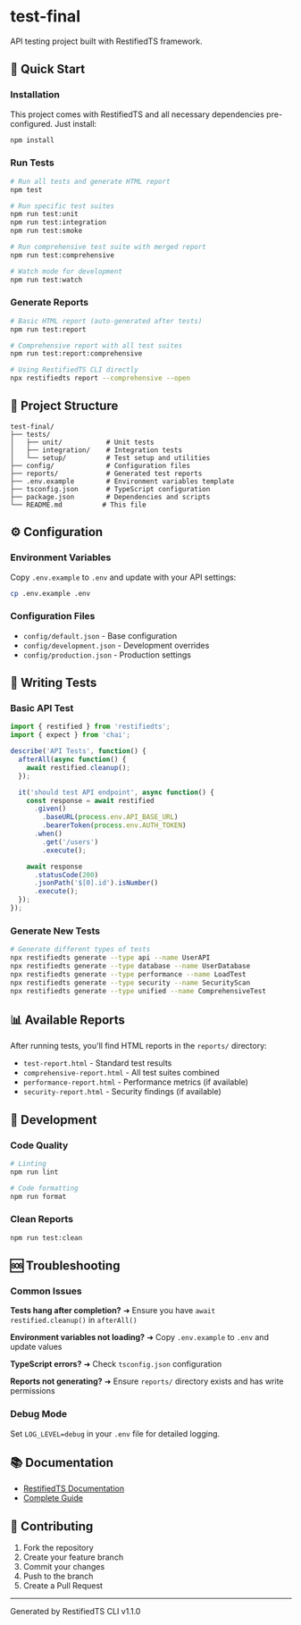 # test-final

API testing project built with RestifiedTS framework.

## 🚀 Quick Start

### Installation

This project comes with RestifiedTS and all necessary dependencies pre-configured. Just install:

```bash
npm install
```

### Run Tests

```bash
# Run all tests and generate HTML report
npm test

# Run specific test suites
npm run test:unit
npm run test:integration
npm run test:smoke

# Run comprehensive test suite with merged report
npm run test:comprehensive

# Watch mode for development
npm run test:watch
```

### Generate Reports

```bash
# Basic HTML report (auto-generated after tests)
npm run test:report

# Comprehensive report with all test suites
npm run test:report:comprehensive

# Using RestifiedTS CLI directly
npx restifiedts report --comprehensive --open
```

## 📁 Project Structure

```
test-final/
├── tests/
│   ├── unit/           # Unit tests
│   ├── integration/    # Integration tests
│   └── setup/          # Test setup and utilities
├── config/             # Configuration files
├── reports/            # Generated test reports
├── .env.example        # Environment variables template
├── tsconfig.json       # TypeScript configuration
├── package.json        # Dependencies and scripts
└── README.md          # This file
```

## ⚙️ Configuration

### Environment Variables

Copy `.env.example` to `.env` and update with your API settings:

```bash
cp .env.example .env
```

### Configuration Files

- `config/default.json` - Base configuration
- `config/development.json` - Development overrides
- `config/production.json` - Production settings

## 🧪 Writing Tests

### Basic API Test

```typescript
import { restified } from 'restifiedts';
import { expect } from 'chai';

describe('API Tests', function() {
  afterAll(async function() {
    await restified.cleanup();
  });

  it('should test API endpoint', async function() {
    const response = await restified
      .given()
        .baseURL(process.env.API_BASE_URL)
        .bearerToken(process.env.AUTH_TOKEN)
      .when()
        .get('/users')
        .execute();

    await response
      .statusCode(200)
      .jsonPath('$[0].id').isNumber()
      .execute();
  });
});
```

### Generate New Tests

```bash
# Generate different types of tests
npx restifiedts generate --type api --name UserAPI
npx restifiedts generate --type database --name UserDatabase
npx restifiedts generate --type performance --name LoadTest
npx restifiedts generate --type security --name SecurityScan
npx restifiedts generate --type unified --name ComprehensiveTest
```

## 📊 Available Reports

After running tests, you'll find HTML reports in the `reports/` directory:

- `test-report.html` - Standard test results
- `comprehensive-report.html` - All test suites combined
- `performance-report.html` - Performance metrics (if available)
- `security-report.html` - Security findings (if available)

## 🔧 Development

### Code Quality

```bash
# Linting
npm run lint

# Code formatting
npm run format
```

### Clean Reports

```bash
npm run test:clean
```

## 🆘 Troubleshooting

### Common Issues

**Tests hang after completion?**
➜ Ensure you have `await restified.cleanup()` in `afterAll()`

**Environment variables not loading?**
➜ Copy `.env.example` to `.env` and update values

**TypeScript errors?**
➜ Check `tsconfig.json` configuration

**Reports not generating?**
➜ Ensure `reports/` directory exists and has write permissions

### Debug Mode

Set `LOG_LEVEL=debug` in your `.env` file for detailed logging.

## 📚 Documentation

- [RestifiedTS Documentation](https://github.com/ersinghrajkr/RestifiedTS)
- [Complete Guide](https://github.com/ersinghrajkr/RestifiedTS/blob/main/RESTIFIEDTS-GUIDE.md)

## 🤝 Contributing

1. Fork the repository
2. Create your feature branch
3. Commit your changes
4. Push to the branch
5. Create a Pull Request

---

Generated by RestifiedTS CLI v1.1.0
